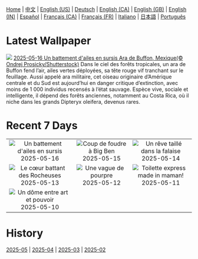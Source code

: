 [Home](../README.md) | [中文](zh-CN.md) | [English (US)](en-US.md) | [Deutsch](de-DE.md) | [English (CA)](en-CA.md) | [English (GB)](en-GB.md) | [English (IN)](en-IN.md) | [Español](es-ES.md) | [Français (CA)](fr-CA.md) | [Français (FR)](fr-FR.md) | [Italiano](it-IT.md) | [日本語](ja-JP.md) | [Português](pt-BR.md)

# Latest Wallpaper
![](https://www.bing.com/th?id=OHR.GreenMacaw_FR-CA1774456551_UHD.jpg)
[2025-05-16 Un battement d'ailes en sursis Ara de Buffon, Mexique(© Ondrej Prosicky/Shutterstock)](https://www.bing.com/th?id=OHR.GreenMacaw_FR-CA1774456551_UHD.jpg)
Dans le ciel des forêts tropicales, un ara de Buffon fend l’air, ailes vertes déployées, sa tête rouge vif tranchant sur le feuillage. Aussi appelé ara militaire, cet oiseau originaire d’Amérique centrale et du Sud est aujourd’hui en danger critique d’extinction, avec moins de 1 000 individus recensés à l’état sauvage. Espèce vive, sociale et intelligente, il dépend des forêts anciennes, notamment au Costa Rica, où il niche dans les grands Dipteryx oleifera, devenus rares.

# Recent 7 Days
|  |  |  |
|:---:|:---:|:---:|
| ![](https://www.bing.com/th?id=OHR.GreenMacaw_FR-CA1774456551_400x240.jpg "Un battement d'ailes en sursis") 2025-05-16 | ![](https://www.bing.com/th?id=OHR.LondonParliament_FR-CA5953075678_400x240.jpg "Coup de foudre à Big Ben") 2025-05-15 | ![](https://www.bing.com/th?id=OHR.SardiniaFlavia_FR-CA4957926816_400x240.jpg "Un rêve taillé dans la falaise") 2025-05-14 |
| ![](https://www.bing.com/th?id=OHR.YohoNP_FR-CA1947033491_400x240.jpg "Le cœur battant des Rocheuses") 2025-05-13 | ![](https://www.bing.com/th?id=OHR.IrisGarden_FR-CA1187000407_400x240.jpg "Une vague de pourpre") 2025-05-12 | ![](https://www.bing.com/th?id=OHR.LeopardMother_FR-CA0857002081_400x240.jpg "Toilette express made in maman!") 2025-05-11 |
| ![](https://www.bing.com/th?id=OHR.MinnesotaRotunda_FR-CA0618783883_400x240.jpg "Un dôme entre art et pouvoir") 2025-05-10 |  |  |

# History
[2025-05](../archives/wallpaper/fr-CA/w_2025_05.md) | [2025-04](../archives/wallpaper/fr-CA/w_2025_04.md) | [2025-03](../archives/wallpaper/fr-CA/w_2025_03.md) | [2025-02](../archives/wallpaper/fr-CA/w_2025_02.md)

